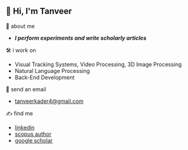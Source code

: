 ## 👋 Hi, I'm Tanveer

💪 about me  
- ***I perform experiments and write scholarly articles***

🛠️ i work on
- Visual Tracking Systems, Video Processing, 3D Image Processing
- Natural Language Processing
- Back-End Development

📧 send an email
- <a href="tanveerkader4@gmail.com">tanveerkader4@gmail.com</a>

✍️ find me  
- [linkedin](https://www.linkedin.com/in/tanveerkader/)
- [scopus author](https://www.scopus.com/authid/detail.uri?authorId=58288544400)
- [google scholar](https://scholar.google.com/citations?user=GIAwRq4AAAAJ&hl=en)

